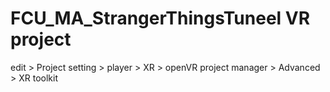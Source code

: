 # FCU_MA_StrangerThingsTuneel VR project

edit > Project setting > player > XR > openVR 
project manager > Advanced > XR toolkit
